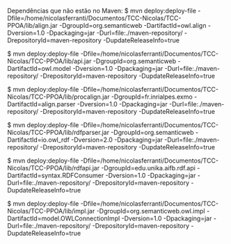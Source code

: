 Dependências que não estão no Maven:
$ mvn deploy:deploy-file -Dfile=/home/nicolasferranti/Documentos/TCC-Nicolas/TCC-PPOA/lib/align.jar -DgroupId=org.semanticweb -DartifactId=owl.align -Dversion=1.0 -Dpackaging=jar -Durl=file:./maven-repository/ -DrepositoryId=maven-repository -DupdateReleaseInfo=true

$ mvn deploy:deploy-file -Dfile=/home/nicolasferranti/Documentos/TCC-Nicolas/TCC-PPOA/lib/api.jar -DgroupId=org.semanticweb -DartifactId=owl.model -Dversion=1.0 -Dpackaging=jar -Durl=file:./maven-repository/ -DrepositoryId=maven-repository -DupdateReleaseInfo=true

$ mvn deploy:deploy-file -Dfile=/home/nicolasferranti/Documentos/TCC-Nicolas/TCC-PPOA/lib/procalign.jar -DgroupId=fr.inrialpes.exmo -DartifactId=align.parser -Dversion=1.0 -Dpackaging=jar -Durl=file:./maven-repository/ -DrepositoryId=maven-repository -DupdateReleaseInfo=true

$ mvn deploy:deploy-file -Dfile=/home/nicolasferranti/Documentos/TCC-Nicolas/TCC-PPOA/lib/rdfparser.jar -DgroupId=org.semanticweb -DartifactId=io.owl_rdf -Dversion=2.0 -Dpackaging=jar -Durl=file:./maven-repository/ -DrepositoryId=maven-repository -DupdateReleaseInfo=true

$ mvn deploy:deploy-file -Dfile=/home/nicolasferranti/Documentos/TCC-Nicolas/TCC-PPOA/lib/rdfapi.jar -DgroupId=edu.unika.aifb.rdf.api -DartifactId=syntax.RDFConsumer -Dversion=1.0 -Dpackaging=jar -Durl=file:./maven-repository/ -DrepositoryId=maven-repository -DupdateReleaseInfo=true

$ mvn deploy:deploy-file -Dfile=/home/nicolasferranti/Documentos/TCC-Nicolas/TCC-PPOA/lib/impl.jar -DgroupId=org.semanticweb.owl.impl -DartifactId=model.OWLConnectionImpl -Dversion=1.0 -Dpackaging=jar -Durl=file:./maven-repository/ -DrepositoryId=maven-repository -DupdateReleaseInfo=true
